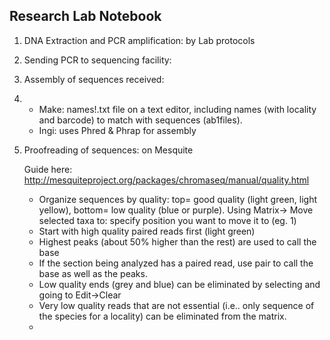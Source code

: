 ## Research Lab Notebook

1. DNA Extraction and PCR amplification: by Lab protocols

2. Sending PCR to sequencing facility: 

3. Assembly of sequences received:

4. - Make: names!.txt file on a text editor, including names (with locality and barcode) to match with sequences (ab1files).
   - Ingi: uses Phred & Phrap for assembly

5. Proofreading of sequences: on Mesquite

   Guide here: http://mesquiteproject.org/packages/chromaseq/manual/quality.html

   - Organize sequences by quality: top= good quality (light green, light yellow), bottom= low quality (blue or purple). Using Matrix-> Move selected taxa to: specify position you want to move it to (eg. 1)
   - Start with high quality paired reads first (light green)
   - Highest peaks (about 50% higher than the rest) are used to call the base
   - If the section being analyzed has a paired read, use pair to call the base as well as the peaks. 
   - Low quality ends (grey and blue) can be eliminated by selecting and going to Edit->Clear
   - Very low quality reads that are not essential (i.e.. only sequence of the species for a locality) can be eliminated from the matrix.
   - ​

